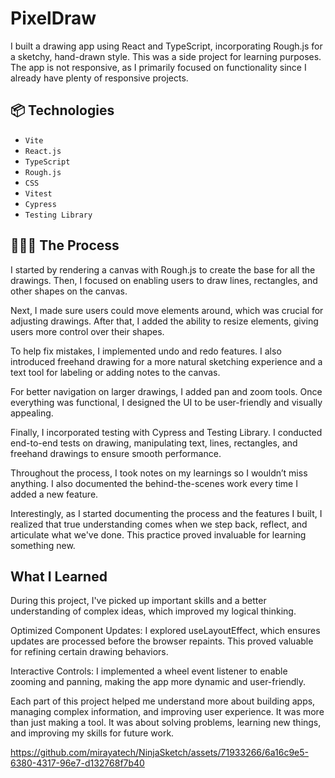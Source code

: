 # PixelDraw

I built a drawing app using React and TypeScript, incorporating Rough.js for a sketchy, hand-drawn style. This was a side project for learning purposes. The app is not responsive, as I primarily focused on functionality since I already have plenty of responsive projects.

## 📦 Technologies

- `Vite`
- `React.js`
- `TypeScript`
- `Rough.js`
- `CSS`
- `Vitest`
- `Cypress` 
- `Testing Library`



## 👩🏽‍🍳 The Process

I started by rendering a canvas with Rough.js to create the base for all the drawings. Then, I focused on enabling users to draw lines, rectangles, and other shapes on the canvas.

Next, I made sure users could move elements around, which was crucial for adjusting drawings. After that, I added the ability to resize elements, giving users more control over their shapes.

To help fix mistakes, I implemented undo and redo features. I also introduced freehand drawing for a more natural sketching experience and a text tool for labeling or adding notes to the canvas.

For better navigation on larger drawings, I added pan and zoom tools. Once everything was functional, I designed the UI to be user-friendly and visually appealing.

Finally, I incorporated testing with Cypress and Testing Library. I conducted end-to-end tests on drawing, manipulating text, lines, rectangles, and freehand drawings to ensure smooth performance.

Throughout the process, I took notes on my learnings so I wouldn’t miss anything. I also documented the behind-the-scenes work every time I added a new feature.

Interestingly, as I started documenting the process and the features I built, I realized that true understanding comes when we step back, reflect, and articulate what we've done. This practice proved invaluable for learning something new.

##  What I Learned

During this project, I've picked up important skills and a better understanding of complex ideas, which improved my logical thinking.

Optimized Component Updates:
I explored useLayoutEffect, which ensures updates are processed before the browser repaints. This proved valuable for refining certain drawing behaviors.

Interactive Controls:
I implemented a wheel event listener to enable zooming and panning, making the app more dynamic and user-friendly.


Each part of this project helped me understand more about building apps, managing complex information, and improving user experience. It was more than just making a tool. It was about solving problems, learning new things, and improving my skills for future work.




https://github.com/mirayatech/NinjaSketch/assets/71933266/6a16c9e5-6380-4317-96e7-d132768f7b40
